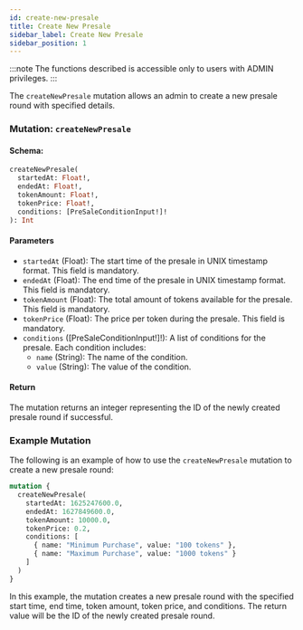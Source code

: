 ```yaml
---
id: create-new-presale
title: Create New Presale
sidebar_label: Create New Presale
sidebar_position: 1
---
```


:::note
The functions described is accessible only to users with ADMIN privileges.
:::

The `createNewPresale` mutation allows an admin to create a new presale round with specified details.

### Mutation: `createNewPresale`

#### Schema:
```graphql
createNewPresale(
  startedAt: Float!,
  endedAt: Float!,
  tokenAmount: Float!,
  tokenPrice: Float!,
  conditions: [PreSaleConditionInput!]!
): Int
```

#### Parameters

- `startedAt` (Float): The start time of the presale in UNIX timestamp format. This field is mandatory.
- `endedAt` (Float): The end time of the presale in UNIX timestamp format. This field is mandatory.
- `tokenAmount` (Float): The total amount of tokens available for the presale. This field is mandatory.
- `tokenPrice` (Float): The price per token during the presale. This field is mandatory.
- `conditions` ([PreSaleConditionInput!]!): A list of conditions for the presale. Each condition includes:
  - `name` (String): The name of the condition.
  - `value` (String): The value of the condition.

#### Return

The mutation returns an integer representing the ID of the newly created presale round if successful.

### Example Mutation

The following is an example of how to use the `createNewPresale` mutation to create a new presale round:

```graphql
mutation {
  createNewPresale(
    startedAt: 1625247600.0,
    endedAt: 1627849600.0,
    tokenAmount: 10000.0,
    tokenPrice: 0.2,
    conditions: [
      { name: "Minimum Purchase", value: "100 tokens" },
      { name: "Maximum Purchase", value: "1000 tokens" }
    ]
  )
}
```

In this example, the mutation creates a new presale round with the specified start time, end time, token amount, token price, and conditions. The return value will be the ID of the newly created presale round.